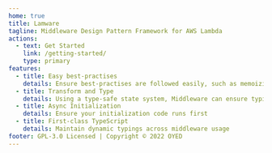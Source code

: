 ```yaml
---
home: true
title: Lamware
tagline: Middleware Design Pattern Framework for AWS Lambda
actions:
  - text: Get Started
    link: /getting-started/
    type: primary
features:
  - title: Easy best-practises
    details: Ensure best-practises are followed easily, such as memoizing outside handler
  - title: Transform and Type
    details: Using a type-safe state system, Middleware can ensure typings through injected state
  - title: Async Initialization
    details: Ensure your initialization code runs first
  - title: First-class TypeScript
    details: Maintain dynamic typings across middleware usage
footer: GPL-3.0 Licensed | Copyright © 2022 OYED
---
```

